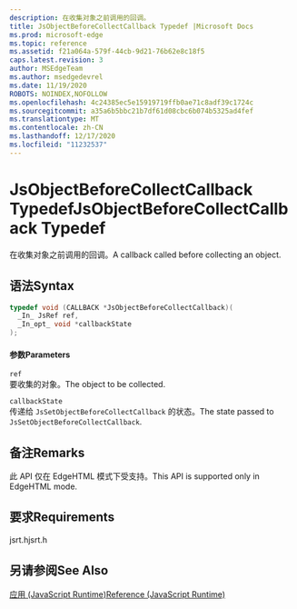 ```yaml
---
description: 在收集对象之前调用的回调。
title: JsObjectBeforeCollectCallback Typedef |Microsoft Docs
ms.prod: microsoft-edge
ms.topic: reference
ms.assetid: f21a064a-579f-44cb-9d21-76b62e8c18f5
caps.latest.revision: 3
author: MSEdgeTeam
ms.author: msedgedevrel
ms.date: 11/19/2020
ROBOTS: NOINDEX,NOFOLLOW
ms.openlocfilehash: 4c24385ec5e15919719ffb0ae71c8adf39c1724c
ms.sourcegitcommit: a35a6b5bbc21b7df61d08cbc6b074b5325ad4fef
ms.translationtype: MT
ms.contentlocale: zh-CN
ms.lasthandoff: 12/17/2020
ms.locfileid: "11232537"
---
```

# <span data-ttu-id="94622-103">JsObjectBeforeCollectCallback Typedef</span><span class="sxs-lookup"><span data-stu-id="94622-103">JsObjectBeforeCollectCallback Typedef</span></span>

<span data-ttu-id="94622-104">在收集对象之前调用的回调。</span><span class="sxs-lookup"><span data-stu-id="94622-104">A callback called before collecting an object.</span></span>  
  
## <span data-ttu-id="94622-105">语法</span><span class="sxs-lookup"><span data-stu-id="94622-105">Syntax</span></span>  
  
```cpp  
typedef void (CALLBACK *JsObjectBeforeCollectCallback)(  
  _In_ JsRef ref,  
  _In_opt_ void *callbackState  
);  
```  
  
#### <span data-ttu-id="94622-106">参数</span><span class="sxs-lookup"><span data-stu-id="94622-106">Parameters</span></span>  
 `ref`  
 <span data-ttu-id="94622-107">要收集的对象。</span><span class="sxs-lookup"><span data-stu-id="94622-107">The object to be collected.</span></span>  
  
 `callbackState`  
 <span data-ttu-id="94622-108">传递给 `JsSetObjectBeforeCollectCallback` 的状态。</span><span class="sxs-lookup"><span data-stu-id="94622-108">The state passed to `JsSetObjectBeforeCollectCallback`.</span></span>  
  
## <span data-ttu-id="94622-109">备注</span><span class="sxs-lookup"><span data-stu-id="94622-109">Remarks</span></span>  
 <span data-ttu-id="94622-110">此 API 仅在 EdgeHTML 模式下受支持。</span><span class="sxs-lookup"><span data-stu-id="94622-110">This API is supported only in EdgeHTML mode.</span></span>  
  
## <span data-ttu-id="94622-111">要求</span><span class="sxs-lookup"><span data-stu-id="94622-111">Requirements</span></span>  
 <span data-ttu-id="94622-112">jsrt.h</span><span class="sxs-lookup"><span data-stu-id="94622-112">jsrt.h</span></span>  
  
## <span data-ttu-id="94622-113">另请参阅</span><span class="sxs-lookup"><span data-stu-id="94622-113">See Also</span></span>  
 [<span data-ttu-id="94622-114">应用 (JavaScript Runtime)</span><span class="sxs-lookup"><span data-stu-id="94622-114">Reference (JavaScript Runtime)</span></span>](../chakra-hosting/reference-javascript-runtime.md)
